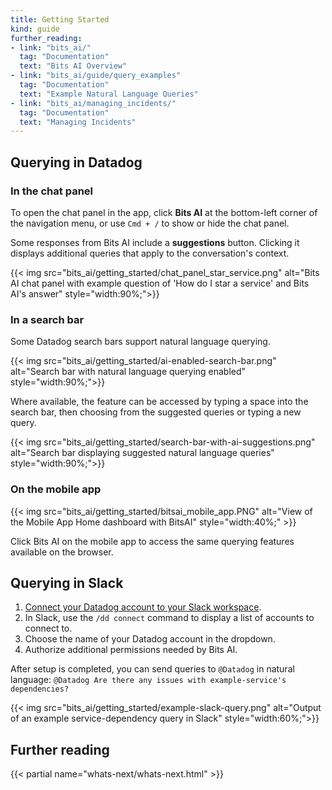 ```yaml
---
title: Getting Started
kind: guide
further_reading:
- link: "bits_ai/"
  tag: "Documentation"
  text: "Bits AI Overview"
- link: "bits_ai/guide/query_examples"
  tag: "Documentation"
  text: "Example Natural Language Queries"
- link: "bits_ai/managing_incidents/"
  tag: "Documentation"
  text: "Managing Incidents"
---
```


## Querying in Datadog

### In the chat panel

To open the chat panel in the app, click **Bits AI** at the bottom-left corner of the navigation menu, or use `Cmd + /` to show or hide the chat panel.

Some responses from Bits AI include a **suggestions** button. Clicking it displays additional queries that apply to the conversation's context.

{{< img src="bits_ai/getting_started/chat_panel_star_service.png" alt="Bits AI chat panel with example question of 'How do I star a service' and Bits AI's answer" style="width:90%;">}}

### In a search bar

Some Datadog search bars support natural language querying. 

{{< img src="bits_ai/getting_started/ai-enabled-search-bar.png" alt="Search bar with natural language querying enabled" style="width:90%;">}}

Where available, the feature can be accessed by typing a space into the search bar, then choosing from the suggested queries or typing a new query.

{{< img src="bits_ai/getting_started/search-bar-with-ai-suggestions.png" alt="Search bar displaying suggested natural language queries" style="width:90%;">}}

### On the mobile app

{{< img src="bits_ai/getting_started/bitsai_mobile_app.PNG" alt="View of the Mobile App Home dashboard with BitsAI" style="width:40%;" >}}

Click Bits AI on the mobile app to access the same querying features available on the browser.

## Querying in Slack

1. [Connect your Datadog account to your Slack workspace][1].
1. In Slack, use the `/dd connect` command to display a list of accounts to connect to.
1. Choose the name of your Datadog account in the dropdown.
1. Authorize additional permissions needed by Bits AI.

After setup is completed, you can send queries to `@Datadog` in natural language: `@Datadog Are there any issues with example-service's dependencies?`

{{< img src="bits_ai/getting_started/example-slack-query.png" alt="Output of an example service-dependency query in Slack" style="width:60%;">}}

## Further reading

{{< partial name="whats-next/whats-next.html" >}}

[1]: /integrations/slack/?tab=applicationforslack
